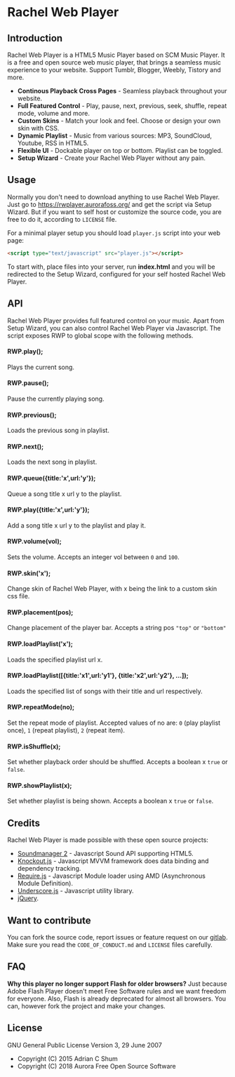 # Rachel Web Player

## Introduction

Rachel Web Player is a HTML5 Music Player based on SCM Music Player. It is a free and open source web music player, that brings a seamless music experience to your website. Support Tumblr, Blogger, Weebly, Tistory and more.

* __Continous Playback Cross Pages__ - Seamless playback throughout your website.
* __Full Featured Control__ - Play, pause, next, previous, seek, shuffle, repeat mode, volume and more.
* __Custom Skins__ - Match your look and feel. Choose or design your own skin with CSS.
* __Dynamic Playlist__ - Music from various sources: MP3, SoundCloud, Youtube, RSS in HTML5.
* __Flexible UI__ - Dockable player on top or bottom. Playlist can be toggled.
* __Setup Wizard__ - Create your Rachel Web Player without any pain.

## Usage

Normally you don't need to download anything to use Rachel Web Player. Just go to https://rwplayer.aurorafoss.org/ and get the script via Setup Wizard. But if you want to self host or customize the source code, you are free to do it, according to `LICENSE` file.

For a minimal player setup you should load `player.js` script into your web page:

```html
<script type="text/javascript" src="player.js"></script>
```

To start with, place files into your server, run __index.html__ and you will be redirected to the Setup Wizard, configured for your self hosted Rachel Web Player.

## API
Rachel Web Player provides full featured control on your music. Apart from Setup Wizard, you can also control Rachel Web Player via Javascript. The script exposes RWP to global scope with the following methods.

#### RWP.play();
Plays the current song.
#### RWP.pause();
Pause the currently playing song.
#### RWP.previous();
Loads the previous song in playlist.
#### RWP.next();
Loads the next song in playlist.
#### RWP.queue({title:'x',url:'y'});
Queue a song title x url y to the playlist.
#### RWP.play({title:'x',url:'y'});
Add a song title x url y to the playlist and play it.
#### RWP.volume(vol);
Sets the volume. Accepts an integer vol between `0` and `100`.
#### RWP.skin('x');
Change skin of Rachel Web Player, with x being the link to a custom skin css file.
#### RWP.placement(pos);
Change placement of the player bar. Accepts a string pos `"top"` or `"bottom"`
#### RWP.loadPlaylist('x');
Loads the specified playlist url x.
#### RWP.loadPlaylist([{title:'x1',url:'y1'}, {title:'x2',url:'y2'}, ...]);
Loads the specified list of songs with their title and url respectively.
#### RWP.repeatMode(no);
Set the repeat mode of playlist. Accepted values of no are:
`0` (play playlist once), `1` (repeat playlist), `2` (repeat item).
#### RWP.isShuffle(x);
Set whether playback order should be shuffled. Accepts a boolean x `true` or `false`.
#### RWP.showPlaylist(x);
Set whether playlist is being shown. Accepts a boolean x 	`true` or `false`.

## Credits
Rachel Web Player is made possible with these open source projects:

* [Soundmanager 2](http://www.schillmania.com/projects/soundmanager2/) - Javascript Sound API supporting HTML5.
* [Knockout.js](http://knockoutjs.com/) - Javascript MVVM framework does data binding and dependency tracking.
* [Require.js](http://requirejs.org/) - Javascript Module loader using AMD (Asynchronous Module Definition).
* [Underscore.js](http://underscorejs.org/) - Javascript utility library.
* [jQuery](http://jquery.com/).

## Want to contribute

You can fork the source code, report issues or feature request on our [gitlab](https://gitlab.com/aurorafossorg/). Make sure you read the `CODE_OF_CONDUCT.md` and `LICENSE` files carefully.

## FAQ

**Why this player no longer support Flash for older browsers?** Just because Adobe Flash Player doesn't meet Free Software rules and we want freedom for everyone. Also, Flash is already deprecated for almost all browsers. You can, however fork the project and make your changes.

## License

GNU General Public License Version 3, 29 June 2007

- Copyright (C) 2015 Adrian C Shum
- Copyright (C) 2018 Aurora Free Open Source Software